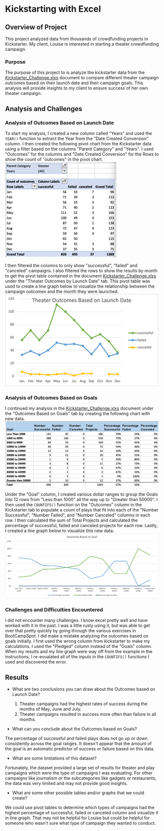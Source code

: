 # Kickstarting with Excel

## Overview of Project
This project analyzed data from thousands of crowdfunding projects in Kickstarter. My client, Louise is interested in starting a theater crowdfunding campaign.  

### Purpose
The purpose of this project to is analyze the kickstarter data from the [Kickstarter_Challenge.xlxs](https://github.com/ereekaj/kickstarter-analysis/blob/main/Kickstarter_Challenge.xlsx) document to compare different theater campaign outcomes based on their launch date and their campaign goals. This analysis will provide insights to my client to ensure success of her own theater campaign. 

## Analysis and Challenges

### Analysis of Outcomes Based on Launch Date
To start my analysis, I created a new column called "Years" and used the `YEAR()` function to extract the Year from the "Date Created Conversion" column. I then created the following pivot chart from the Kickstarter data using a filter based on the columns "Parent Category" and "Years". I used "Outcomes" for the columns and "Date Created Conversion" for the Rows to show the count of "outcomes" in the pivot chart.  
![Pivot Table](https://github.com/ereekaj/kickstarter-analysis/blob/main/Resources/PivotTable.png)

I then filtered the columns to only show "successful", "failed" and "canceled" campaigns. I also filtered the rows to show the results by month to get the pivot table contained in the document [Kickstarter_Challenge.xlxs](https://github.com/ereekaj/kickstarter-analysis/blob/main/Kickstarter_Challenge.xlsx) under the "Theater Outcomes by Launch Date" tab. This pivot table was used to create a line graph below to visualize the relationship between the campaign outcomes and the month they were launched.
![Theater Outcomes Based on Launch Date](https://github.com/ereekaj/kickstarter-analysis/blob/main/Resources/Theater_Outcomes_vs_Launch.png) 

### Analysis of Outcomes Based on Goals
I continued my analysis in the [Kickstarter_Challenge.xlxs](https://github.com/ereekaj/kickstarter-analysis/blob/main/Kickstarter_Challenge.xlsx) document under the "Outcomes Based on Goals" tab by creating the following chart with new data. 
![Outcomes Data](https://github.com/ereekaj/kickstarter-analysis/blob/main/Resources/Outcomes%20data.png)
    
Under the "Goal" column, I created various dollar ranges to group the Goals into 12 rows from "Less than 1000" all the way up to "Greater than 50000". I then used the `COUNTIFS()` function on the "Outcomes" column in the Kickstarter tab to populate a count of plays that fit into each of the "Number Successful", "Number Failed", and "Number Canceled" columns in each row. I then calculated the sum of Total Projects and calculated the percentage of successful, failed and canceled projects for each row. Lastly, I created a line graph below to visualize this new data. 
![Outcomes Based on Goal](https://github.com/ereekaj/kickstarter-analysis/blob/main/Resources/Outcomes_vs_Goals.png)   

### Challenges and Difficulties Encountered
I did not encounter many challenges. I know excel pretty well and have worked with it in the past. I was a little rusty using it, but was able to get over that pretty quickly by going through the various exercises in BootCampSpot.  I did make a mistake analyzing the outcomes based on goals initially.  I first used the wrong column from kickstarter to make my calculations. I used the "Pledged" column instead of the "Goals" column. When my results and my line graph were way off from the example in the instructions, I re-evualated all of the inputs in the `COUNTIFS()` functions I used and discovered the error.  

## Results

- What are two conclusions you can draw about the Outcomes based on Launch Date?
    1. Theater campaigns had the highest rates of success during the months of May, June and July. 
    2. Theater campaigns resulted in success more often than failure in all months. 

- What can you conclude about the Outcomes based on Goals?

The percentage of successful and failed plays does not go up or down consistently across the goal ranges.  It doesn't appear that the amount of the goal is an automatic predictor of success or failure based on this data. 

- What are some limitations of this dataset?

Fortunately, the dataset provided a large set of results for theater and play campaigns which were the type of campaigns I was evaluating.  For other campaigns like journalism or the subcategories like gadgets or restaurants, the data was very limited and may not provide good insights.

- What are some other possible tables and/or graphs that we could create?

We could use pivot tables to determine which types of campaigns had the highest percentage of successful, failed or canceled column and visualize it in line graph.  That may not be helpful for Louise but could be helpful for someone who wasn't sure what type of campaign they wanted to conduct. 
